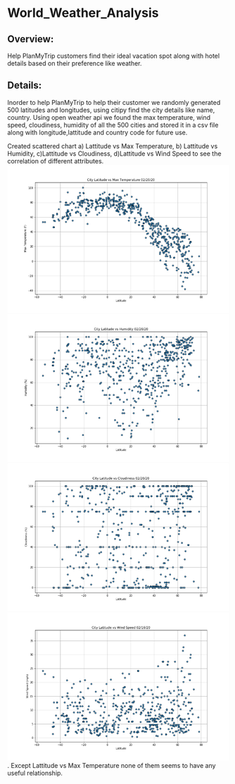 # World_Weather_Analysis

## Overview:

  Help PlanMyTrip customers find their ideal vacation spot along with hotel details based on their preference like weather.
  
## Details:
  
  Inorder to help PlanMyTrip to help their customer we randomly generated 500 latitudes and longitudes, using citipy find the city details like name, country. Using open weather api we found the max temperature, wind speed, cloudiness, humidity of all the 500 cities and stored it in a csv file along with longitude,lattitude and country code for future use.
  
 Created scattered chart a) Lattitude vs Max Temperature, b) Lattitude vs Humidity, c)Lattitude vs Cloudiness, d)Lattitude vs Wind Speed to see the correlation of different attributes. ![Lattidute vs Max Temperature](weather_data/Fig1.png)![Lattidute vs Humidity](weather_data/Fig2.png)![Lattidute vs Cloudiness](weather_data/Fig3.png)![Lattidute vs Wind Speed](weather_data/Fig4.png). Except Lattitude vs Max Temperature none of them seems to have any useful relationship.
 
